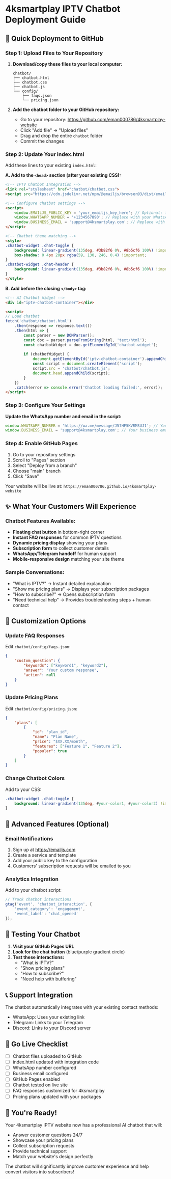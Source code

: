 # 4ksmartplay IPTV Chatbot Deployment Guide

## 🚀 Quick Deployment to GitHub

### Step 1: Upload Files to Your Repository

1. **Download/copy these files to your local computer:**
   ```
   chatbot/
   ├── chatbot.html
   ├── chatbot.css  
   ├── chatbot.js
   └── config/
       ├── faqs.json
       └── pricing.json
   ```

2. **Add the chatbot folder to your GitHub repository:**
   - Go to your repository: https://github.com/eman000786/4ksmartplay-website
   - Click "Add file" → "Upload files"
   - Drag and drop the entire `chatbot` folder
   - Commit the changes

### Step 2: Update Your index.html

Add these lines to your existing `index.html`:

**A. Add to the `<head>` section (after your existing CSS):**
```html
<!-- IPTV Chatbot Integration -->
<link rel="stylesheet" href="chatbot/chatbot.css">
<script src="https://cdn.jsdelivr.net/npm/@emailjs/browser@3/dist/email.min.js"></script>

<!-- Configure chatbot settings -->
<script>
    window.EMAILJS_PUBLIC_KEY = 'your_emailjs_key_here'; // Optional: for email notifications
    window.WHATSAPP_NUMBER = '+1234567890'; // Replace with your WhatsApp number
    window.BUSINESS_EMAIL = 'support@4ksmartplay.com'; // Replace with your email
</script>

<!-- Chatbot theme matching -->
<style>
.chatbot-widget .chat-toggle {
    background: linear-gradient(135deg, #3b82f6 0%, #8b5cf6 100%) !important;
    box-shadow: 0 4px 20px rgba(59, 130, 246, 0.4) !important;
}
.chatbot-widget .chat-header {
    background: linear-gradient(135deg, #3b82f6 0%, #8b5cf6 100%) !important;
}
</style>
```

**B. Add before the closing `</body>` tag:**
```html
<!-- AI Chatbot Widget -->
<div id="iptv-chatbot-container"></div>

<script>
// Load chatbot
fetch('chatbot/chatbot.html')
    .then(response => response.text())
    .then(html => {
        const parser = new DOMParser();
        const doc = parser.parseFromString(html, 'text/html');
        const chatbotWidget = doc.getElementById('chatbot-widget');
        
        if (chatbotWidget) {
            document.getElementById('iptv-chatbot-container').appendChild(chatbotWidget);
            const script = document.createElement('script');
            script.src = 'chatbot/chatbot.js';
            document.head.appendChild(script);
        }
    })
    .catch(error => console.error('Chatbot loading failed:', error));
</script>
```

### Step 3: Configure Your Settings

**Update the WhatsApp number and email in the script:**
```javascript
window.WHATSAPP_NUMBER = 'https://wa.me/message/J57HF5KVRMSUJ1'; // Your actual WhatsApp link
window.BUSINESS_EMAIL = 'support@4ksmartplay.com'; // Your business email
```

### Step 4: Enable GitHub Pages

1. Go to your repository settings
2. Scroll to "Pages" section
3. Select "Deploy from a branch"
4. Choose "main" branch
5. Click "Save"

Your website will be live at: `https://eman000786.github.io/4ksmartplay-website`

## ✨ What Your Customers Will Experience

### Chatbot Features Available:
- **Floating chat button** in bottom-right corner
- **Instant FAQ responses** for common IPTV questions
- **Dynamic pricing display** showing your plans
- **Subscription form** to collect customer details
- **WhatsApp/Telegram handoff** for human support
- **Mobile-responsive design** matching your site theme

### Sample Conversations:
- "What is IPTV?" → Instant detailed explanation
- "Show me pricing plans" → Displays your subscription packages
- "How to subscribe?" → Opens subscription form
- "Need technical help" → Provides troubleshooting steps + human contact

## 🎨 Customization Options

### Update FAQ Responses
Edit `chatbot/config/faqs.json`:
```json
{
    "custom_question": {
        "keywords": ["keyword1", "keyword2"],
        "answer": "Your custom response",
        "action": null
    }
}
```

### Update Pricing Plans
Edit `chatbot/config/pricing.json`:
```json
{
    "plans": [
        {
            "id": "plan_id",
            "name": "Plan Name",
            "price": "$XX.XX/month",
            "features": ["Feature 1", "Feature 2"],
            "popular": true
        }
    ]
}
```

### Change Chatbot Colors
Add to your CSS:
```css
.chatbot-widget .chat-toggle {
    background: linear-gradient(135deg, #your-color1, #your-color2) !important;
}
```

## 🔧 Advanced Features (Optional)

### Email Notifications
1. Sign up at https://emailjs.com
2. Create a service and template
3. Add your public key to the configuration
4. Customers' subscription requests will be emailed to you

### Analytics Integration
Add to your chatbot script:
```javascript
// Track chatbot interactions
gtag('event', 'chatbot_interaction', {
    'event_category': 'engagement',
    'event_label': 'chat_opened'
});
```

## 🎯 Testing Your Chatbot

1. **Visit your GitHub Pages URL**
2. **Look for the chat button** (blue/purple gradient circle)
3. **Test these interactions:**
   - "What is IPTV?"
   - "Show pricing plans"
   - "How to subscribe?"
   - "Need help with buffering"

## 📞 Support Integration

The chatbot automatically integrates with your existing contact methods:
- WhatsApp: Uses your existing link
- Telegram: Links to your Telegram
- Discord: Links to your Discord server

## 🚀 Go Live Checklist

- [ ] Chatbot files uploaded to GitHub
- [ ] index.html updated with integration code
- [ ] WhatsApp number configured
- [ ] Business email configured  
- [ ] GitHub Pages enabled
- [ ] Chatbot tested on live site
- [ ] FAQ responses customized for 4ksmartplay
- [ ] Pricing plans updated with your packages

## 🎉 You're Ready!

Your 4ksmartplay IPTV website now has a professional AI chatbot that will:
- Answer customer questions 24/7
- Showcase your pricing plans
- Collect subscription requests
- Provide technical support
- Match your website's design perfectly

The chatbot will significantly improve customer experience and help convert visitors into subscribers!